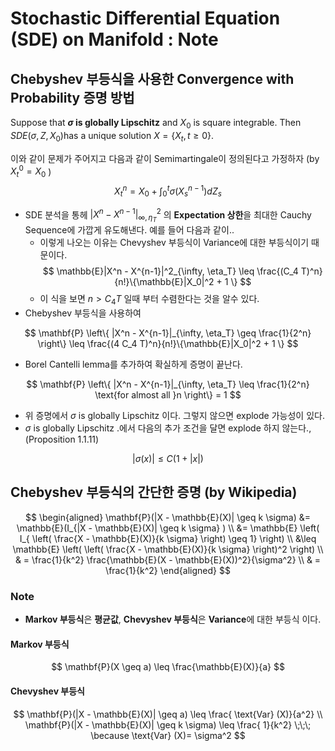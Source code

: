 Stochastic Differential Equation (SDE) on Manifold : Note
========================

## Chebyshev 부등식을 사용한 Convergence with Probability 증명 방법
Suppose that **$\sigma$ is globally Lipschitz** and $X_0$ is square integrable. Then $SDE(\sigma, Z, X_0)$has a unique solution $X=\{ X_t, t \geq 0 \}$. 

이와 같이 문제가 주어지고 다음과 같이 Semimartingale이 정의된다고 가정하자 (by $X_t^0 = X_0$ )
$$
X_t^n = X_0 + \int_0^t \sigma(X_s^{n-1}) dZ_s
$$

- SDE 분석을 통헤 $|X^n - X^{n-1}|^2_{\infty, \eta_T}$ 의 **Expectation 상한**을 최대한 Cauchy Sequence에 가깝게 유도해낸다. 예를 들어 다음과 같이..
	- 이렇게 나오는 이유는 Chevyshev 부등식이 Variance에 대한 부등식이기 때문이다.
$$
\mathbb{E}|X^n - X^{n-1}|^2_{\infty, \eta_T} \leq \frac{(C_4 T)^n}{n!}\{\mathbb{E}|X_0|^2 + 1 \}
$$
    - 이 식을 보면 $n > C_4 T$ 일때 부터 수렴한다는 것을 알수 있다. 
- Chebyshev 부등식을 사용하여 

$$
\mathbf{P} \left\{ |X^n - X^{n-1}|_{\infty, \eta_T} \geq \frac{1}{2^n} \right\} \leq \frac{(4 C_4 T)^n}{n!}\{\mathbb{E}|X_0|^2 + 1 \}
$$

- Borel Cantelli lemma를 추가하여 확실하게 증명이 끝난다.

$$
\mathbf{P} \left\{ |X^n - X^{n-1}|_{\infty, \eta_T} \leq \frac{1}{2^n} \text{for almost all }n \right\} = 1
$$

- 위 증명에서 $\sigma$ is globally Lipschitz 이다. 그렇지 않으면 explode 가능성이 있다.
- $\sigma$ is globally Lipschitz .에서 다음의 추가 조건을 달면 explode 하지 않는다., (Proposition 1.1.11)

$$
|\sigma(x)| \leq C(1 + |x|)
$$


## Chebyshev 부등식의 간단한 증명 (by Wikipedia)

$$
\begin{aligned}
\mathbf{P}(|X - \mathbb{E}(X)| \geq k \sigma) &= \mathbb{E}(I_{|X - \mathbb{E}(X)| \geq k \sigma} ) \\
&= \mathbb{E} \left( I_{ \left( \frac{X - \mathbb{E}(X)}{k \sigma} \right) \geq 1} \right) \\
&\leq \mathbb{E} \left( \left( \frac{X - \mathbb{E}(X)}{k \sigma} \right)^2 \right) \\
& = \frac{1}{k^2} \frac{\mathbb{E}(X - \mathbb{E}(X))^2}{\sigma^2} \\
& = \frac{1}{k^2}
\end{aligned}
$$


### Note
- **Markov 부등식**은 **평균값**, **Chevyshev 부등식**은 **Variance**에 대한 부등식 이다.

#### Markov 부등식

$$
\mathbf{P}(X \geq a) \leq \frac{\mathbb{E}(X)}{a}
$$

#### Chevyshev 부등식

$$
\mathbf{P}(|X - \mathbb{E}(X)| \geq a) \leq \frac{ \text{Var} (X)}{a^2} \\
\mathbf{P}(|X - \mathbb{E}(X)| \geq k \sigma) \leq \frac{ 1}{k^2} \;\;\; \because \text{Var} (X)= \sigma^2
$$
